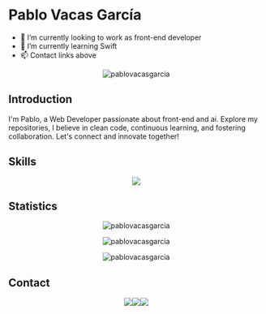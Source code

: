 # Pablo Vacas García

*   🔭 I’m currently looking to work as front-end developer
*   🌱 I’m currently learning Swift
*   📫 Contact links above

<div align="center">
<p align="center"><img src="http://github-profile-summary-cards.vercel.app/api/cards/profile-details?username=pablovacasgarcia&show_icons=true&locale=en&theme=transparent" alt="pablovacasgarcia" /></p>
</div>

## Introduction

I'm Pablo, a Web Developer passionate about front-end and ai. Explore my repositories, I believe in clean code, continuous learning, and fostering collaboration. Let's connect and innovate together!

## Skills

<div align="center">
<img src="https://skillicons.dev/icons?i=angular,laravel,mysql,nodejs,py,react,symfony,tailwind,vue" />
</div>

## Statistics

<div align="center">
<p align="center"><img src="https://github-readme-stats.vercel.app/api?username=pablovacasgarcia&show_icons=true&locale=en&rank_icon=github&theme=transparent" alt="pablovacasgarcia" /></p><p align="center"><img src="https://github-readme-streak-stats.herokuapp.com/?user=pablovacasgarcia&theme=transparent" alt="pablovacasgarcia" /></p><p align="center"><img src="https://github-readme-stats.vercel.app/api/top-langs?username=pablovacasgarcia&show_icons=true&locale=en&layout=pie" alt="pablovacasgarcia" /></p>
</div>

## Contact

<div align="center">
<a href="https://instagram.com/pablovacass"><img src="https://img.shields.io/badge/Instagram-E4405F?style=for-the-badge&logo=instagram&logoColor=white"/></a><a href="https://linkedin.com/in/pablo-vacas-garc%C3%ADa-b95827208"><img src="https://img.shields.io/badge/LinkedIn-0077B5?style=for-the-badge&logo=linkedin&logoColor=white"/></a><a href="mailto:pablovacasgarcia@gmail.com"><img src="https://img.shields.io/badge/Gmail-D14836?style=for-the-badge&logo=gmail&logoColor=white"/></a>
</div>
